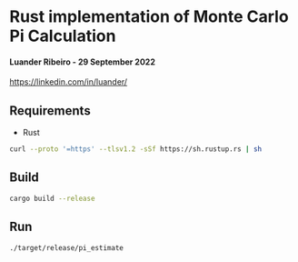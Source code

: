 # Rust implementation of Monte Carlo Pi Calculation

#### Luander Ribeiro - 29 September 2022
https://linkedin.com/in/luander/

## Requirements
- Rust 
```bash
curl --proto '=https' --tlsv1.2 -sSf https://sh.rustup.rs | sh
```

## Build
```bash
cargo build --release
```

## Run
```bash
./target/release/pi_estimate
```



